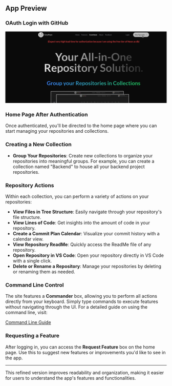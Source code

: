 ## App Preview

### OAuth Login with GitHub

![OAuth Login with GitHub](https://raw.githubusercontent.com/BarsatKhadka/Easy-Repo/master/grms-frontend/src/assets/images/OauthPreview.png)

### Home Page After Authentication

Once authenticated, you'll be directed to the home page where you can start managing your repositories and collections.

### Creating a New Collection

- **Group Your Repositories**: Create new collections to organize your repositories into meaningful groups. For example, you can create a collection named "Backend" to house all your backend project repositories.

### Repository Actions

Within each collection, you can perform a variety of actions on your repositories:

- **View Files in Tree Structure**: Easily navigate through your repository's file structure.
- **View Lines of Code**: Get insights into the amount of code in your repository.
- **Create a Commit Plan Calendar**: Visualize your commit history with a calendar view.
- **View Repository ReadMe**: Quickly access the ReadMe file of any repository.
- **Open Repository in VS Code**: Open your repository directly in VS Code with a single click.
- **Delete or Rename a Repository**: Manage your repositories by deleting or renaming them as needed.

### Command Line Control

The site features a **Commander** box, allowing you to perform all actions directly from your keyboard. Simply type commands to execute features without navigating through the UI. For a detailed guide on using the command line, visit:

[Command Line Guide](https://www.barsat.dev/HowToCLI)

### Requesting a Feature

After logging in, you can access the **Request Feature** box on the home page. Use this to suggest new features or improvements you'd like to see in the app.

---

This refined version improves readability and organization, making it easier for users to understand the app's features and functionalities.